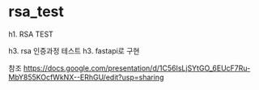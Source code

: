 # rsa_test
h1. RSA TEST

h3. rsa 인증과정 테스트
h3. fastapi로 구현


참조
https://docs.google.com/presentation/d/1C56IsLjSYtGO_6EUcF7Ru-MbY855KOcfWkNX--ERhGU/edit?usp=sharing
